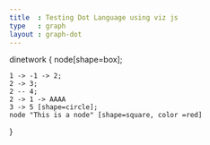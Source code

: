 ```yaml
---
title  : Testing Dot Language using viz js
type   : graph
layout : graph-dot
---
```


dinetwork {
    node[shape=box];
    
    1 -> -1 -> 2;
    2 -> 3; 
    2 -- 4; 
    2 -> 1 -> AAAA
    3 -> 5 [shape=circle]; 
    node "This is a node" [shape=square, color =red]
}